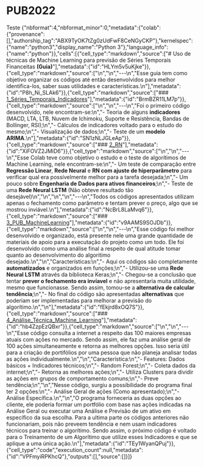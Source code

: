 # PUB2022

Teste
{"nbformat":4,"nbformat_minor":0,"metadata":{"colab":{"provenance":[],"authorship_tag":"ABX9TyOK7tZg0zUdFwF8CeNGyCKP"},"kernelspec":{"name":"python3","display_name":"Python 3"},"language_info":{"name":"python"}},"cells":[{"cell_type":"markdown","source":["# Uso de técnicas de Machine Learning para previsão de Séries Temporais Financeitas **(Guia)**"],"metadata":{"id":"HLYm5v5uKjke"}},{"cell_type":"markdown","source":["\n","\n","---\n","Esse guia tem como objetivo organizar os códigos até então desenvolvidos para melhor identifica-los, saber suas utilidades e características.\n"],"metadata":{"id":"P8h_Ni_SLAk6"}},{"cell_type":"markdown","source":["### [1_Séries_Temporais_Indicadores](https://colab.research.google.com/drive/1-Sk3tVG5orPtyzzti6fSpHPPc6aBTk4_?usp=share_link)"],"metadata":{"id":"BrmBZR11LM7p"}},{"cell_type":"markdown","source":["\n","\n","---\n","Foi o primeiro código desenvolvido, nele encontram-se:\n","- Teoria de alguns **indicadores** (MACD, LTA, LTB, Nuvem de Ichimoku, Suporte e Resistência, Bandas de Bollinger, RSI);\n","- Cálculos de indicadores voltado para o estudo do mesmo;\n","- Visualização de dados;\n","- Teste de um **modelo ARIMA**.\n"],"metadata":{"id":"SN1zNLJGLeAp"}},{"cell_type":"markdown","source":["### [2_RN](https://colab.research.google.com/drive/1RAhx4dzaFMlw6enBQtBF97y1rGJXTbdZ?usp=share_link)"],"metadata":{"id":"XiFOVZ2JMiD6"}},{"cell_type":"markdown","source":["\n","\n","---\n","Esse Colab teve como objetivo o estudo e o teste de algorítimos de Machine Learning, nele encontram-se:\n","- Um teste de comparação entre **Regressão Linear**, **Rede Neural** e **RN com ajuste de hiperparâmetro** para verificar qual era possívelmente melhor para a tarefa desejada;\n","- Um pouco sobre **Engenharia de Dados para ativos financeiros**;\n","- Teste de uma **Rede Neural LSTM** (Não obteve resultado tão desejável)\n","\n","\n","\n","---\n","Todos os códigos apresentados utilizam apenas o fechamento como parâmetro e tentam prever o preço, algo que se mostrou inviável.\n"],"metadata":{"id":"NcBrL8LaMvq6"}},{"cell_type":"markdown","source":["### [3_PUB_MachineLearning](https://colab.research.google.com/drive/1WkyIuCINxJ2X4_gCVmlkMSGNqQ1CeZ3X?usp=share_link)"],"metadata":{"id":"v9AAMS9SOJDb"}},{"cell_type":"markdown","source":["\n","\n","---\n","Esse código foi melhor desenvolvido e organizado, está presente nele uma grande quantidade de materiais de apoio para a executação do projeto como um todo. Ele foi desenvolvido como uma análise final a respeito de qual atitude tomar quanto ao desenvolvimento do algoritimo desejado.\n","\n","Características:\n","- Aqui os códigos são completamente **automatizados** e organizados em funções;\n","- Utilizou-se uma **Rede Neural LSTM** através da biblioteca Keras;\n","- Chegou-se a conclusão que tentar **prever o fechamento era invíavel** e não apresentaria muita utilidade, mesmo que funcionasse. Sendo assim, tomou-se a **alternativa de calcular tendência**;\n","- No final do código são apresentadas **alternativas** que poderiam ser implementadas para melhorar a previsão do algorítimo.\n","\n"],"metadata":{"id":"fEkjrd8xOQ7S"}},{"cell_type":"markdown","source":["### [4_Análise_Técnica_Machine_Learning](https://colab.research.google.com/drive/17d4gCt_f89SjoMYui3y1VYBmfS9xCTy-?usp=share_link)"],"metadata":{"id":"hb4ZzpEzQBxr"}},{"cell_type":"markdown","source":["\n","\n","---\n","Esse código consulta a internet a respeito das 100 maiores empresas atuais com ações no mercado. Sendo assim, ele faz uma análise geral de 100 ações simultaneamente e retorna as melhores opções. Isso seria útil para a criação de portifólios por uma pessoa que não planeja analisar todas as ações individualmente.\n","\n","Característica:\n","- Features: Dados básicos + Indicadores técnicos;\n","- Random Forest;\n","- Coleta dados da internet;\n","- Retorna as melhores ações;\n","- Utiliza Clusters para dividir as ações em grupos de comportamento comuns;\n","- Preve tendência;\n","\n","Nesse código, surgiu a possíbilidade do programa final ter 2 opções:\n","- Análise Geral de ações (Como apresentado);\n","- Análise Específica.\n","\n","O programa forneceria as duas opções ao cliente, ele poderia formar um portfólio com base nas ações indicadas na Análise Geral ou executar uma Análise e Previsão de um ativo em específico da sua escolha. Para a ultima parte os códigos anteriores não funcionariam, pois não preveem tendência e nem usam indicadores técnicos para treinar o algorítimo. Sendo assim, o próximo código é voltado para o Treinamento de um Algorítimo que utilize esses Indicadores e que se aplique a uma única ação.\n"],"metadata":{"id":"TEy1WyanQPuj"}},{"cell_type":"code","execution_count":null,"metadata":{"id":"VPFmyiRPKhcQ"},"outputs":[],"source":[]}]}
